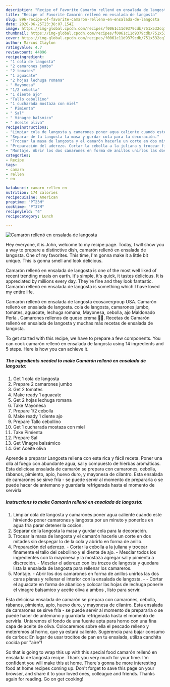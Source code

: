 ```yaml
---
description: "Recipe of Favorite Camarón rellenó en ensalada de langosta"
title: "Recipe of Favorite Camarón rellenó en ensalada de langosta"
slug: 896-recipe-of-favorite-camaron-relleno-en-ensalada-de-langosta
date: 2020-06-25T23:38:07.154Z
image: https://img-global.cpcdn.com/recipes/f0061c11d9379cdb/751x532cq70/camaron-relleno-en-ensalada-de-langosta-foto-principal.jpg
thumbnail: https://img-global.cpcdn.com/recipes/f0061c11d9379cdb/751x532cq70/camaron-relleno-en-ensalada-de-langosta-foto-principal.jpg
cover: https://img-global.cpcdn.com/recipes/f0061c11d9379cdb/751x532cq70/camaron-relleno-en-ensalada-de-langosta-foto-principal.jpg
author: Marcus Clayton
ratingvalue: 4.7
reviewcount: 44096
recipeingredient:
- "1 cola de langosta"
- "2 camarones jumbo"
- "2 tomates"
- "1 aguacate"
- "2 hojas lechuga romana"
- " Mayonesa"
- "1/2 cebolla"
- "1 diente ajo"
- "Tallo cebollino"
- "1 cucharada mostaza con miel"
- " Pimienta"
- " Sal"
- " Vinagre balsmico"
- " Aceite oliva"
recipeinstructions:
- "Limpiar cola de langosta y camarones poner agua caliente cuando este hirviendo poner camarones y langosta por un minuto y ponerlos en agua fría  parar detener la cocion."
- "Separar de la langosta la masa y gurdar cola para la decoración."
- "Trocear la masa de langosta y el camarón hacerle un corte en dos mitades sin despegar lo de la cola y abrirlo en forma de anillo."
- "Preparación del aderezo. Cortar la cebolla a la juliana y trocear finamente el tallo del cebollino y el diente de ajo. Mesclar todos los ingredientes con la mayonesa y la mostaza agregar sal y pimienta a discreción. Mesclar el aderezo con los trozos de langosta y quedara  lista la ensalada de langosta para rellenar los camareros."
- "Montaje. Abrir los dos camarones en forma de anillos unirlos las dos caras planas y rellenar el interior con la ensalada de langosta.   Cortar el aguacate en forma de abanico y colocar las hojas de lechuga ponerle el vinagre balsamico y aceite oliva a ambos , listo para servir."
categories:
- Recipe
tags:
- camarn
- rellen
- en

katakunci: camarn rellen en 
nutrition: 174 calories
recipecuisine: American
preptime: "PT23M"
cooktime: "PT37M"
recipeyield: "4"
recipecategory: Lunch

---
```



![Camarón rellenó en ensalada de langosta](https://img-global.cpcdn.com/recipes/f0061c11d9379cdb/751x532cq70/camaron-relleno-en-ensalada-de-langosta-foto-principal.jpg)

Hey everyone, it is John, welcome to my recipe page. Today, I will show you a way to prepare a distinctive dish, camarón rellenó en ensalada de langosta. One of my favorites. This time, I'm gonna make it a little bit unique. This is gonna smell and look delicious.

Camarón rellenó en ensalada de langosta is one of the most well liked of recent trending meals on earth. It's simple, it's quick, it tastes delicious. It is appreciated by millions every day. They're fine and they look fantastic. Camarón rellenó en ensalada de langosta is something which I have loved my entire life.

Camarón rellenó en ensalada de langosta ecosavergroup USA. Camarón rellenó en ensalada de langosta. cola de langosta, camarones jumbo, tomates, aguacate, lechuga romana, Mayonesa, cebolla, ajo Maldonado Perla . Camarones rellenos de queso crema 🍤🍤. Recetas de Camarón rellenó en ensalada de langosta y muchas más recetas de ensalada de langosta.


To get started with this recipe, we have to prepare a few components. You can cook camarón rellenó en ensalada de langosta using 14 ingredients and 5 steps. Here is how you can achieve it.

<!--inarticleads1-->

##### The ingredients needed to make Camarón rellenó en ensalada de langosta:

1. Get 1 cola de langosta
1. Prepare 2 camarones jumbo
1. Get 2 tomates
1. Make ready 1 aguacate
1. Get 2 hojas lechuga romana
1. Take  Mayonesa
1. Prepare 1/2 cebolla
1. Make ready 1 diente ajo
1. Prepare Tallo cebollino
1. Get 1 cucharada mostaza con miel
1. Take  Pimienta
1. Prepare  Sal
1. Get  Vinagre balsámico
1. Get  Aceite oliva


Aprende a preparar Langosta rellena con esta rica y fácil receta. Poner una olla al fuego con abundante agua, sal y compuesto de hierbas aromáticas. Esta deliciosa ensalada de camarón se prepara con camarones, cebolla, rábanos, pimiento, apio, huevo duro, y mayonesa de cilantro. Esta ensalada de camarones se sirve fría - se puede servir al momento de prepararla o se puede hacer de antemano y guardarla refrigerada hasta el momento de servirla. 

<!--inarticleads2-->

##### Instructions to make Camarón rellenó en ensalada de langosta:

1. Limpiar cola de langosta y camarones poner agua caliente cuando este hirviendo poner camarones y langosta por un minuto y ponerlos en agua fría  parar detener la cocion.
1. Separar de la langosta la masa y gurdar cola para la decoración.
1. Trocear la masa de langosta y el camarón hacerle un corte en dos mitades sin despegar lo de la cola y abrirlo en forma de anillo.
1. Preparación del aderezo. - Cortar la cebolla a la juliana y trocear finamente el tallo del cebollino y el diente de ajo. - Mesclar todos los ingredientes con la mayonesa y la mostaza agregar sal y pimienta a discreción. - Mesclar el aderezo con los trozos de langosta y quedara  lista la ensalada de langosta para rellenar los camareros.
1. Montaje. - Abrir los dos camarones en forma de anillos unirlos las dos caras planas y rellenar el interior con la ensalada de langosta. -   - Cortar el aguacate en forma de abanico y colocar las hojas de lechuga ponerle el vinagre balsamico y aceite oliva a ambos , listo para servir.


Esta deliciosa ensalada de camarón se prepara con camarones, cebolla, rábanos, pimiento, apio, huevo duro, y mayonesa de cilantro. Esta ensalada de camarones se sirve fría - se puede servir al momento de prepararla o se puede hacer de antemano y guardarla refrigerada hasta el momento de servirla. Untaremos el fondo de una fuente apta para horno con una fina capa de aceite de oliva. Colocaremos sobre ella el pescado relleno y meteremos al horno, que ya estará caliente. Sugerencia para bajar consumo de carbos: En lugar de usar trocitos de pan en tu ensalada, utiliza canchita cocida por &#34;aire&#34;! 

So that is going to wrap this up with this special food camarón rellenó en ensalada de langosta recipe. Thank you very much for your time. I'm confident you will make this at home. There's gonna be more interesting food at home recipes coming up. Don't forget to save this page on your browser, and share it to your loved ones, colleague and friends. Thanks again for reading. Go on get cooking!
